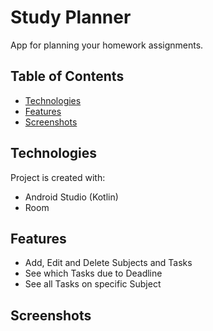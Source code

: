 # Study Planner
App for planning your homework assignments.

## Table of Contents
* [Technologies](#technologies)
* [Features](#features)
* [Screenshots](#screenshots)

## Technologies
Project is created with:
* Android Studio (Kotlin)
* Room

## Features
* Add, Edit and Delete Subjects and Tasks
* See which Tasks due to Deadline
* See all Tasks on specific Subject

## Screenshots

